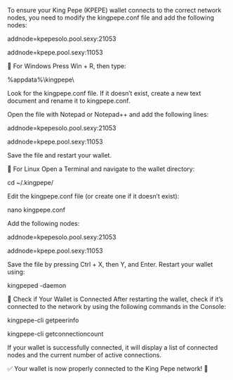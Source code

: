 To ensure your King Pepe (KPEPE) wallet connects to the correct network nodes, you need to modify the kingpepe.conf file and add the following nodes:

addnode=kpepesolo.pool.sexy:21053


addnode=kpepe.pool.sexy:11053

🔹 For Windows
Press Win + R, then type:

%appdata%\kingpepe\

Look for the kingpepe.conf file. If it doesn’t exist, create a new text document and rename it to kingpepe.conf.

Open the file with Notepad or Notepad++ and add the following lines:

addnode=kpepesolo.pool.sexy:21053


addnode=kpepe.pool.sexy:11053

Save the file and restart your wallet.


🔹 For Linux
Open a Terminal and navigate to the wallet directory:

cd ~/.kingpepe/

Edit the kingpepe.conf file (or create one if it doesn’t exist):

nano kingpepe.conf

Add the following nodes:

addnode=kpepesolo.pool.sexy:21053

addnode=kpepe.pool.sexy:11053

Save the file by pressing Ctrl + X, then Y, and Enter.
Restart your wallet using:

kingpeped -daemon

📌 Check if Your Wallet is Connected
After restarting the wallet, check if it’s connected to the network by using the following commands in the Console:

kingpepe-cli getpeerinfo


kingpepe-cli getconnectioncount



If your wallet is successfully connected, it will display a list of connected nodes and the current number of active connections.

✅ Your wallet is now properly connected to the King Pepe network! 🚀
